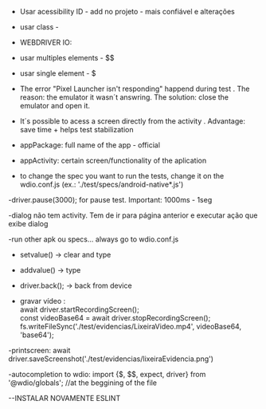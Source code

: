 - Usar acessibility ID - add no projeto - mais confiável e alterações 
- usar class - 

- WEBDRIVER IO:
- usar multiples elements - $$
- usar single element - $

- The error  "Pixel Launcher isn't responding" happend during test . The reason: the emulator it wasn´t answring. The solution: close the emulator and open it.

- It´s possible to acess a screen directly from the activity . Advantage: save time + helps test stabilization
- appPackage: full name of the app - official
- appActivity: certain screen/functionality of the aplication

- to change the spec you want to run the tests, change it on the wdio.conf.js (ex.: './test/specs/android-native*.js')

-driver.pause(3000); for pause test. Important: 1000ms - 1seg

-dialog não tem activity. Tem de ir para página anterior e executar ação que exibe dialog

-run other apk ou specs... always go to wdio.conf.js

- setvalue() -> clear and type
- addvalue() -> type
- driver.back(); -> back from device

- gravar vídeo :  
await driver.startRecordingScreen();       
const videoBase64 = await driver.stopRecordingScreen();
fs.writeFileSync('./test/evidencias/LixeiraVideo.mp4', videoBase64, 'base64');

-printscreen:
await driver.saveScreenshot('./test/evidencias/lixeiraEvidencia.png')

-autocompletion to wdio:
import {$, $$, expect, driver} from '@wdio/globals'; //at the beggining of the file

--INSTALAR NOVAMENTE ESLINT